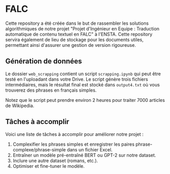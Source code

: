 # FALC

Cette repository a été créée dans le but de rassembler les solutions algorithmiques de notre projet "Projet d'Ingénieur en Equipe : Traduction automatique de contenu textuel en FALC" à l'ENSTA. Cette repository servira également de lieu de stockage pour les documents utiles, permettant ainsi d'assurer une gestion de version rigoureuse.

## Génération de données

Le dossier `web_scrapping` contient un script `scrapping.ipynb` qui peut être testé en l'uploadant dans votre Drive. Le script génère trois fichiers intermédiaires, mais le résultat final est stocké dans `output4.txt` où vous trouverez des phrases en français simples.

Notez que le script peut prendre environ 2 heures pour traiter 7000 articles de Wikipedia.

## Tâches à accomplir

Voici une liste de tâches à accomplir pour améliorer notre projet :

1. Complexifier les phrases simples et enregistrer les paires phrase-complexe/phrase-simple dans un fichier Excel.
2. Entraîner un modèle pré-entraîné BERT ou GPT-2 sur notre dataset.
3. Inclure une autre dataset (romans, etc.).
4. Optimiser et fine-tuner le modèle.
